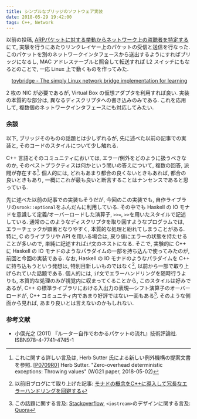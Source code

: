 ```yaml
---
title: シンプルなブリッジのソフトウェア実装
date: 2018-05-29 19:42:00
tags: C++, Network
---
```


以前の投稿, [ARPパケットに対する挙動からネットワーク上の盗聴者を特定する](https://falgon.github.io/roki.log/posts/2018/%205月/01/detectPromiscuous/)にて, 実験を行うにあたりリンクレイヤー上のパケットの受信と送信を行なった. このパケットを別のネットワークインタフェースから送出するようにすればブリッジになるし, MAC アドレステーブルと照合して転送すれば L2 スイッチにもなるとのことで, 一応 Linux 上で動くものを作ってみた.

<p style="text-align: center;">
<i class="fab fa-github" style="font-size: large; margin-right: 5px;"></i>
<a href="https://github.com/falgon/toybridge">toybridge - The simply Linux network bridge implementation for learning</a>
</p>

2 枚の NIC が必要であるが, Virtual Box の仮想アダプタを利用すれば良い. 
実装の本質的な部分は, 異なるディスクリプタへの書き込みのみである.
これを応用して, 複数個のネットワークインタフェースにも対応してみたい.

### 余談
以下, ブリッジそのものの話題とは少しずれるが, 先に述べた以前の記事での実装と, そのコードのスタイルについて少し触れる.

C++ 言語とそのコミュニティにおいては, エラー/例外をどのように扱うべきなのか, 
そのベストプラクティスは何かという問いの答えについて, 複数の回答, 派閥が存在する[^1]. 個人的には, どれもあまり都合の良くないときもあれば, 都合の良いときもあり, 一概にこれが最も良いと断言することはナンセンスであると思っている.

先に述べた以前の記事での実装もそうだが, 今回のこの実装でも, 自作ライブラリの`srook::optional`をふんだんに利用している. 
その中でも Haskell の IO モナドを意識して定義/オーバーロードした演算子, `>>=`, `>>`を用いたスタイルで記述している.
通常のこのようなディスクリプタを取り回すようなプログラムでは, エラーチェックが顕著となりやすく, 本質的な処理と紛れてしまうことがある. 特に, C のライブラリや API を用いる場合は, 戻り値にエラーの状態を持たせることが多いので, 単純に記述すれば`if`文のネストになる. そこで, 実験的に C++ に Haskell の IO モナドのようなパラダイムの一部を持ち込んで使ってみたのが, 前回と今回の実装である. 
なお, Haskell の IO モナドのようなパラダイムを C++ に持ち込もうという発想は, 特別目新しいものではなく[^2], 以前から一部で取り上げられていた話題である. 個人的には, `if`文でエラーハンドリングを随時行うよりも, 本質的な処理のみが視覚内に収まってくることから, このスタイルは好みであるが, C++ の標準ライブラリにおける入出力の表現—シフト演算子のオーバーロードが, C++ コミュニティ内であまり好評ではない一面もある[^3]. そのような側面から見れば, あまり良いとは言えないのかもしれない.

### 参考文献
* 小俣光之 (2011) 『ルーター自作でわかるパケットの流れ』技術評論社. ISBN978-4-7741-4745-1

[^1]: これに関する詳しい言及は, Herb Sutter 氏による新しい例外機構の提案文書を参照. [\[P0709R0\]](http://www.open-std.org/jtc1/sc22/wg21/docs/papers/2018/p0709r0.pdf) Herb Sutter. "Zero-overhead deterministic exceptions: Throwing values" (WG21 paper, 2018-05-02)
[^2]: 以前旧ブログにて取り上げた記事: [モナドの概念をC++に導入して冗長なエラーハンドリングを回避する](https://roki.hateblo.jp/entry/2017/07/16/%E3%83%A2%E3%83%8A%E3%83%89%E3%81%AE%E6%A6%82%E5%BF%B5%E3%82%92C%2B%2B%E3%81%AB%E5%B0%8E%E5%85%A5%E3%81%97%E3%81%A6%E5%86%97%E9%95%B7%E3%81%AA%E3%82%A8%E3%83%A9%E3%83%BC%E3%83%8F%E3%83%B3%E3%83%89%E3%83%AA)
[^3]: この話題に関する言及: [Stackoverflow](https://stackoverflow.com/questions/16510414/what-does-the-c-operator-do-other-than-shifting#comment23703444_16510441), `<iostream>`のデザインに関する言及: [Quora](https://www.quora.com/What-were-C++-designers-thinking-when-they-overloaded-and-for-IO)
